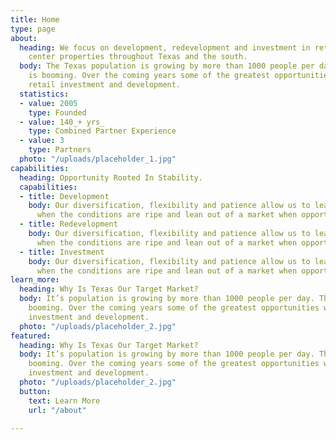 ```yaml
---
title: Home
type: page
about:
  heading: We focus on development, redevelopment and investment in retail and shopping
    center properties throughout Texas and the south.
  body: The Texas population is growing by more than 1000 people per day. The economy
    is booming. Over the coming years some of the greatest opportunities will be in
    retail investment and development.
  statistics:
  - value: 2005
    type: Founded
  - value: 140_+ yrs_
    type: Combined Partner Experience
  - value: 3
    type: Partners
  photo: "/uploads/placeholder_1.jpg"
capabilities:
  heading: Opportunity Rooted In Stability.
  capabilities:
  - title: Development
    body: Our diversification, flexibility and patience allow us to lean into a market
      when the conditions are ripe and lean out of a market when opportunities narrow.
  - title: Redevelopment
    body: Our diversification, flexibility and patience allow us to lean into a market
      when the conditions are ripe and lean out of a market when opportunities narrow.
  - title: Investment
    body: Our diversification, flexibility and patience allow us to lean into a market
      when the conditions are ripe and lean out of a market when opportunities narrow.
learn_more:
  heading: Why Is Texas Our Target Market?
  body: It’s population is growing by more than 1000 people per day. The economy is
    booming. Over the coming years some of the greatest opportunities will be in retail
    investment and development.
  photo: "/uploads/placeholder_2.jpg"
featured:
  heading: Why Is Texas Our Target Market?
  body: It’s population is growing by more than 1000 people per day. The economy is
    booming. Over the coming years some of the greatest opportunities will be in retail
    investment and development.
  photo: "/uploads/placeholder_2.jpg"
  button:
    text: Learn More
    url: "/about"

---
```

